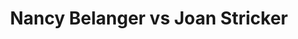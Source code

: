 ---
title: Nancy Belanger vs Joan Stricker
player1:
  name: Belanger, Nancy
  percent: 67
  wins: 0
  losses: 1
player2:
  name: Stricker, Joan
  percent: 80
  wins: 1
  losses: 0
games:
- player1:
    team: QC
    position: Third
    percent: 67
    win: 0
    loss: 1
  player2:
    team: SK
    position: Lead
    percent: 80
    win: 1
    loss: 0
  event: Hearts
  year: 2001
  draw: Round Robin(9)
  score: SK 7 - QC 6
- player1:
    team: LAR
    position: Third
    percent: 74
    win: 0
    loss: 1
  player2:
    team: RID
    position: Lead
    percent: 78
    win: 1
    loss: 0
  event: Trials (Women)
  year: 2001
  draw: Round Robin(3)
  score: LAR 8 - RID 9
---